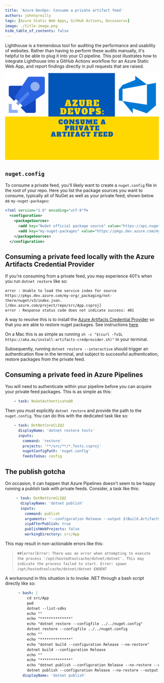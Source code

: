 ```yaml
---
title: 'Azure DevOps: Consume a private artifact feed'
authors: johnnyreilly
tags: [Azure Static Web Apps, GitHub Actions, Docusaurus]
image: ./title-image.png
hide_table_of_contents: false
---
```


Lighthouse is a tremendous tool for auditing the performance and usability of websites. Rather than having to perform these audits manually, it's helpful to be able to plug it into your CI pipeline. This post illustrates how to integrate Lighthouse into a GitHub Actions workflow for an Azure Static Web App, and report findings directly in pull requests that are raised.

![title image reading "Lighthouse meet GitHub Actions" with the Lighthouse logo and a screenshot of the results in a GitHub comment`](title-image.png)

## `nuget.config`

To consume a private feed, you'll likely want to create a `nuget.config` file in the root of your repo.  Here you list the package sources you want to consume, typically all of NuGet as well as your private feed; shown below as `my-nuget-packages`:

```xml
<?xml version="1.0" encoding="utf-8"?>
  <configuration>
    <packageSources>
      <add key="NuGet official package source" value="https://api.nuget.org/v3/index.json" />
      <add key="my-nuget-packages" value="https://pkgs.dev.azure.com/my-org/_packaging/my-nuget-packages/nuget/v3/index.json" />
    </packageSources>
  </configuration>
```

## Consuming a private feed locally with the Azure Artifacts Credential Provider

If you're consuming from a private feed, you may experience 401's when you run `dotnet restore` like so:

```shell
error : Unable to load the service index for source https://pkgs.dev.azure.com/my-org/_packaging/not-there/nuget/v3/index.json. [/dev.azure.com/project/repo/src/App.csproj]
error : Response status code does not indicate success: 401
```

A way to resolve this is to install the [Azure Artifacts Credential Provider](https://github.com/Microsoft/artifacts-credprovider) so that you are able to restore nuget packages. See instructions [here](https://github.com/Microsoft/artifacts-credprovider#setup).

On a Mac this is as simple as running `sh -c "$(curl -fsSL https://aka.ms/install-artifacts-credprovider.sh)"` in your terminal.

Subsequently, running `dotnet restore --interactive` should trigger an authentication flow in the terminal, and subject to successful authentication, restore packages from the private feed.

## Consuming a private feed in Azure Pipelines

You will need to authenticate within your pipeline before you can acquire your private feed packages. This is as simple as this:

```yml
    - task: NuGetAuthenticate@0
```

Then you must explicitly `dotnet restore` and provide the path to the `nuget.config`. You can do this with the dedicated task like so:

```yml
    - task: DotNetCoreCLI@2
      displayName: 'dotnet restore tests'
      inputs:
        command: 'restore'
        projects: '**/src/**/*.Tests.csproj'
        nugetConfigPath: 'nuget.config'
        feedsToUse: config
```

## The publish gotcha

On occasion, it can happen that Azure Pipelines doesn't seem to be happy running a publish task with private feeds. Consider, a task like this:

```yml
     - task: DotNetCoreCLI@2
       displayName: 'dotnet publish'
       inputs:
         command: publish
         arguments: '--configuration Release --output $(Build.ArtifactStagingDirectory)/${{parameters.artifactName}} /p:SourceRevisionId=$(Build.SourceVersion)'
         zipAfterPublish: true
         publishWebProjects: false
         workingDirectory: src/App
```

This may result in non-actionable errors like this:

> `##[error]Error: There was an error when attempting to execute the process '/opt/hostedtoolcache/dotnet/dotnet'. This may indicate the process failed to start. Error: spawn /opt/hostedtoolcache/dotnet/dotnet ENOENT`

A workaround in this situation is to invoke .NET through a bash script directly like so:

```yml
      - bash: |
          cd src/App
          pwd
          dotnet --list-sdks
          echo ""
          echo "**************"
          echo "dotnet restore --configfile ../../nuget.config"
          dotnet restore --configfile ../../nuget.config
          echo ""
          echo "**************"
          echo "dotnet build --configuration Release --no-restore"
          dotnet build --configuration Release
          echo ""
          echo "**************"
          echo "dotnet publish --configuration Release --no-restore --output $(Build.ArtifactStagingDirectory)/App /p:SourceRevisionId=$(Build.SourceVersion)"
          dotnet publish --configuration Release --no-restore --output $(Build.ArtifactStagingDirectory)/App /p:SourceRevisionId=$(Build.SourceVersion)
        displayName: 'dotnet publish'
```
